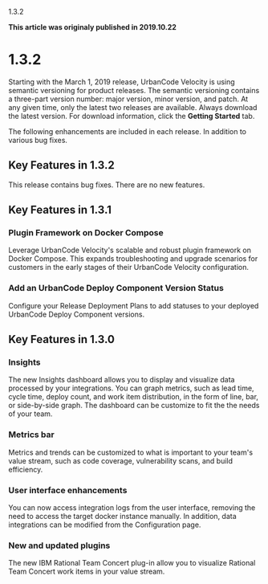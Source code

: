 





1.3.2

**This article was originaly published in 2019.10.22**


1.3.2
=====




Starting with the March 1, 2019 release, UrbanCode Velocity is using semantic versioning for product releases. The semantic versioning contains a three-part version number: major version, minor version, and patch. At any given time, only the latest two releases are available. Always download the latest version. For download information, click the **Getting Started** tab.

The following enhancements are included in each release. In addition to various bug fixes.



Key Features in 1.3.2
---------------------



This release contains bug fixes. There are no new features.




Key Features in 1.3.1
---------------------


### Plugin Framework on Docker Compose


Leverage UrbanCode Velocity's scalable and robust plugin framework on Docker Compose. This expands troubleshooting and upgrade scenarios for customers in the early stages of their UrbanCode Velocity configuration.

### Add an UrbanCode Deploy Component Version Status


Configure your Release Deployment Plans to add statuses to your deployed UrbanCode Deploy Component versions.


Key Features in 1.3.0
---------------------


### Insights


The new Insights dashboard allows you to display and visualize data processed by your integrations. You can graph metrics, such as lead time, cycle time, deploy count, and work item distribution, in the form of line, bar, or side-by-side graph. The dashboard can be customize to fit the the needs of your team.

### Metrics bar


Metrics and trends can be customized to what is important to your team's value stream, such as code coverage, vulnerability scans, and build efficiency.

### User interface enhancements


You can now access integration logs from the user interface, removing the need to access the target docker instance manually. In addition, data integrations can be modified from the Configuration page.

### New and updated plugins


The new IBM Rational Team Concert plug-in allow you to visualize Rational Team Concert work items in your value stream.





